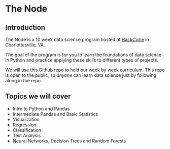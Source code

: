 # The Node

## Introduction
The Node is a 10 week data science program hosted at [HackCville](hackcville.com) in Charlottesville, VA.

The goal of the program is for you to learn the foundations of data science in Python and practice applying these skills to different types of projects.

We will use this Github repo to hold our week by week curriculum. This repo is open to the public, so _anyone_ can learn data science just by following along in the repo.

## Topics we will cover
* Intro to Python and Pandas
* Intermediate Pandas and Basic Statistics
* Visualization
* Regression
* Classification
* Text Analysis
* Neural Networks, Decision Trees and Random Forests
